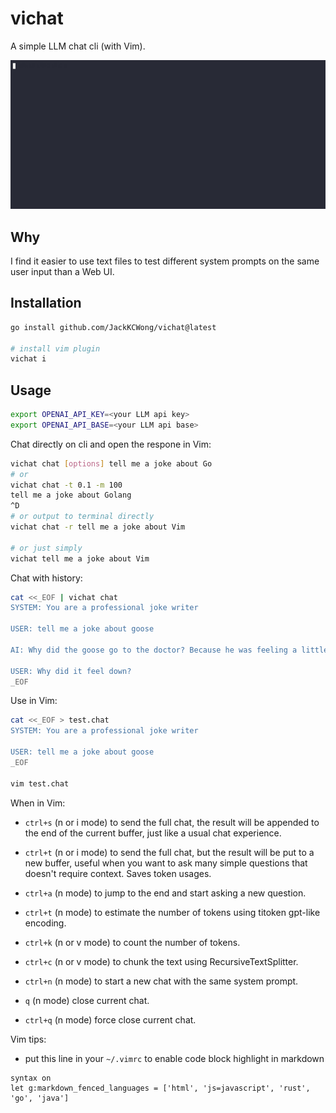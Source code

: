 # vichat

A simple LLM chat cli (with Vim).

![demo](https://github.com/JackKCWong/vichat/blob/main/vichat.gif?raw=true)

## Why

I find it easier to use text files to test different system prompts on the same user input than a Web UI.

## Installation

```bash
go install github.com/JackKCWong/vichat@latest

# install vim plugin
vichat i 
```

## Usage

```bash
export OPENAI_API_KEY=<your LLM api key>
export OPENAI_API_BASE=<your LLM api base>
```

Chat directly on cli and open the respone in Vim:

```bash
vichat chat [options] tell me a joke about Go
# or
vichat chat -t 0.1 -m 100
tell me a joke about Golang
^D
# or output to terminal directly
vichat chat -r tell me a joke about Vim

# or just simply
vichat tell me a joke about Vim
```

Chat with history:
```bash
cat <<_EOF | vichat chat
SYSTEM: You are a professional joke writer

USER: tell me a joke about goose

AI: Why did the goose go to the doctor? Because he was feeling a little down!

USER: Why did it feel down?
_EOF
```

Use in Vim:

```bash
cat <<_EOF > test.chat
SYSTEM: You are a professional joke writer

USER: tell me a joke about goose
_EOF

vim test.chat
```

When in Vim:

* `ctrl+s` (n or i mode) to send the full chat, the result will be appended to the end of the current buffer, just like a usual chat experience.

* `ctrl+t` (n or i mode) to send the full chat, but the result will be put to a new buffer, useful when you want to ask many simple questions that doesn't require context. Saves token usages.

* `ctrl+a` (n mode) to jump to the end and start asking a new question.

* `ctrl+t` (n mode) to estimate the number of tokens using titoken gpt-like encoding.

* `ctrl+k` (n or v mode) to count the number of tokens.

* `ctrl+c` (n or v mode) to chunk the text using RecursiveTextSplitter.

* `ctrl+n` (n mode) to start a new chat with the same system prompt.

* `q` (n mode) close current chat.

* `ctrl+q` (n mode) force close current chat.


Vim tips:

* put this line in your `~/.vimrc` to enable code block highlight in markdown

```vim
syntax on
let g:markdown_fenced_languages = ['html', 'js=javascript', 'rust', 'go', 'java']
```

